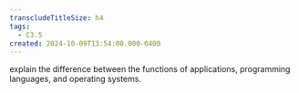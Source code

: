 ```yaml
---
transcludeTitleSize: h4
tags:
  - C3.5
created: 2024-10-09T13:54:08.000-0400
---
```

explain the difference between the functions of applications, programming languages, and operating systems.